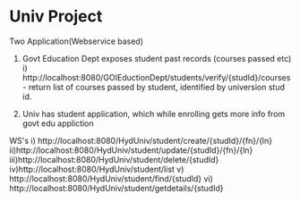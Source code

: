 # Univ Project




Two Application(Webservice based)
1) Govt Education Dept exposes student past records (courses passed etc)
i) http://localhost:8080/GOIEductionDept/students/verify/{studId}/courses
		- return list of courses passed by student, identified by universion stud id.

2) Univ has student application, which while enrolling gets more info from govt edu appliction


WS's
i) http://localhost:8080/HydUniv/student/create/{studId}/{fn}/{ln}
ii)http://localhost:8080/HydUniv/student/update/{studId}/{fn}/{ln}
iii)http://localhost:8080/HydUniv/student/delete/{studId}
iv)http://localhost:8080/HydUniv/student/list
v) http://localhost:8080/HydUniv/student/find/{studId}
vi) http://localhost:8080/HydUniv/student/getdetails/{studId}



